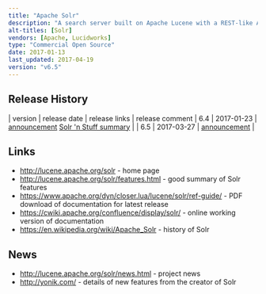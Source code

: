 ```yaml
---
title: "Apache Solr"
description: "A search server built on Apache Lucene with a REST-like API for loading and searching data.  Supports a distributed deployment (SolrCloud) that can run over HDFS on an Hadoop cluster.  Includes an administration web interface, an extensible plugin architecture, support for schemaless indexing, faceted, grouped and clustered results, hit highlighting, geo-spacial and graph searches, near real time indexing and searching, (experimental) streaming expressions for parallel compute (including support for MapReduce and SQL) and broad authentication and security capabilities.  A sub-project of the Apache Lucene project, originally donated to the Apache foundation by CNET Networks in January 2006, graduating as a top level project in January 2007, before merging with the Lucene project in March 2010. Java based, with commercial support available as part of most Hadoop distributions (although this is bundled as Cloudera Search with CDH and HDP Search with HDP), as well as from Lucidworks."
alt-titles: [Solr]
vendors: [Apache, Lucidworks]
type: "Commercial Open Source"
date: 2017-01-13
last_updated: 2017-04-19
version: "v6.5"
---
```

## Release History

| version | release date | release links | release comment
| 6.4 | 2017-01-23 | [announcement](http://mail-archives.apache.org/mod_mbox/www-announce/201701.mbox/%3CCAKUpjcSRFuD_hD%2B-Zj4fbjr-dL1tA8AZO8q6An6kgJGkTB7UbQ@mail.gmail.com%3E) [Solr 'n Stuff summary](http://yonik.com/solr-6-4/) |
| 6.5 | 2017-03-27 | [announcement](http://mail-archives.apache.org/mod_mbox/www-announce/201703.mbox/%3CCAKUpjcQijk5pwbAVAW6Zfc1fz-cARMDUJyW5L67RGov%2BTcd%2B5w%40mail.gmail.com%3E) |

## Links

* <http://lucene.apache.org/solr> - home page
* <http://lucene.apache.org/solr/features.html> - good summary of Solr features
* <https://www.apache.org/dyn/closer.lua/lucene/solr/ref-guide/> - PDF download of documentation for latest release
* <https://cwiki.apache.org/confluence/display/solr/> - online working version of documentation
* <https://en.wikipedia.org/wiki/Apache_Solr> - history of Solr

## News

* <http://lucene.apache.org/solr/news.html> - project news
* <http://yonik.com/> - details of new features from the creator of Solr
